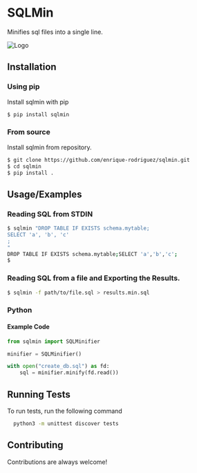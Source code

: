 
# SQLMin

Minifies sql files into a single line.

![Logo](docs/logo.jpg)


## Installation

### Using pip

Install sqlmin with pip

```bash
$ pip install sqlmin
```

### From source

Install sqlmin from repository.

```bash
$ git clone https://github.com/enrique-rodriguez/sqlmin.git
$ cd sqlmin
$ pip install .
```
## Usage/Examples

### Reading SQL from STDIN

```bash
$ sqlmin "DROP TABLE IF EXISTS schema.mytable;
SELECT 'a', 'b', 'c'
;
"
DROP TABLE IF EXISTS schema.mytable;SELECT 'a','b','c';
$
```

### Reading SQL from a file and Exporting the Results.

```bash
$ sqlmin -f path/to/file.sql > results.min.sql
```


### Python

#### Example Code

```python
from sqlmin import SQLMinifier

minifier = SQLMinifier()

with open("create_db.sql") as fd:
    sql = minifier.minify(fd.read())
```

## Running Tests

To run tests, run the following command

```bash
  python3 -m unittest discover tests
```


## Contributing

Contributions are always welcome!
